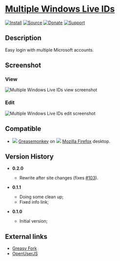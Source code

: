 # [Multiple Windows Live IDs](https://github.com/jerone/UserScripts/tree/master/Multiple_Windows_Live_IDs)

[![Install](https://raw.github.com/jerone/UserScripts/master/_resources/Install-button.png)](https://github.com/jerone/UserScripts/raw/master/Multiple_Windows_Live_IDs/Multiple_Windows_Live_IDs.user.js)
[![Source](https://raw.github.com/jerone/UserScripts/master/_resources/Source-button.png)](https://github.com/jerone/UserScripts/blob/master/Multiple_Windows_Live_IDs/Multiple_Windows_Live_IDs.user.js)
[![Donate](https://raw.github.com/jerone/UserScripts/master/_resources/Donate-button.png)](https://www.paypal.com/cgi-bin/webscr?cmd=_s-xclick&hosted_button_id=VCYMHWQ7ZMBKW)
[![Support](https://raw.github.com/jerone/UserScripts/master/_resources/Support-button.png)](https://github.com/jerone/UserScripts/issues)

## Description

Easy login with multiple Microsoft accounts.

## Screenshot

### View

![Multiple Windows Live IDs view screenshot](https://github.com/jerone/UserScripts/raw/master/Multiple_Windows_Live_IDs/screenshot_view_v1.jpg)

### Edit

![Multiple Windows Live IDs edit screenshot](https://github.com/jerone/UserScripts/raw/master/Multiple_Windows_Live_IDs/screenshot_edit_v1.jpg)

## Compatible

*   ![](https://raw.github.com/jerone/UserScripts/master/_resources/Greasemonkey.png) [Greasemonkey](https://addons.mozilla.org/firefox/addon/greasemonkey/) on ![](https://raw.github.com/jerone/UserScripts/master/_resources/Firefox.png) [Mozilla Firefox](http://www.mozilla.org/en-US/firefox/fx/#desktop) desktop.

## Version History

*   **0.2.0**

    *   Rewrite after site changes (fixes [#103][]).

*   **0.1.1**

    *   Doing some clean up;
    *   Fixed info link;

*   **0.1.0**

    *   Initial version;

## External links

*   [Greasy Fork](https://greasyfork.org/en/scripts/6277-multiple-windows-live-ids)
*   [OpenUserJS](https://openuserjs.org/scripts/jerone/Multiple_Windows_Live_IDs)

[#103]: https://github.com/jerone/UserScripts/issues/103

